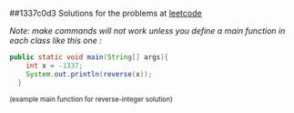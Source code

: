 ##1337c0d3
Solutions for the problems at [leetcode](http://oj.leetcode.com/)

<i>Note: make commands will not work unless you define a main function in each class like this one : </i>

```java
public static void main(String[] args){
    int x = -1337;
    System.out.println(reverse(x));
  }
```
<sub>(example main function for reverse-integer solution)</sub>
